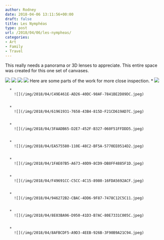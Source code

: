 ```yaml
---
author: Rodney
date: 2018-04-06 13:11:56+00:00
draft: false
title: Les Nymphéas
type: post
url: /2018/04/06/les-nympheas/
categories:
- Art
- Family
- Travel
---
```

This really needs a panorama or 3D lenses to appreciate. This entire space was created for this one set of canvases. 

![](/img/2018/04/8DAC2AD8-13EF-4D43-A167-E0C9C67252FD.jpeg)
![](/img/2018/04/54701F5B-03D6-4205-B3A5-8580F44145BC.jpeg)
![](/img/2018/04/6BA0AA4E-4A66-4C57-A76D-260B236CC594.jpeg)
![](/img/2018/04/6265D0C2-385E-4831-B33E-A3DD4DD885B4.jpeg)
Here are some parts of the work for more close inspection.
      * 
        ![](/img/2018/04/67BB14D6-9135-4DFC-BC95-B2D0E2D0FB6D.jpeg)

    
      * 
        ![](/img/2018/04/C49E461E-AD26-40DC-98AF-7841BE2D89DC.jpeg)

    
      * 
        ![](/img/2018/04/61961931-7658-43B4-815D-F21CD619AD7C.jpeg)

    
      * 
        ![](/img/2018/04/3FAADB65-D2E7-452F-B327-060F51FFDDD5.jpeg)

    
      * 
        ![](/img/2018/04/EA575580-110E-48C2-BF5A-5770EE0514D2.jpeg)

    
      * 
        ![](/img/2018/04/1FAE07B5-A673-40D9-8CD9-DB8FF4885F1D.jpeg)

    
      * 
        ![](/img/2018/04/F49691CC-C5CC-4C15-8980-16FDA5692ACF.jpeg)

    
      * 
        ![](/img/2018/04/946272B2-CBAC-4DD6-9F87-7478C12C5C11.jpeg)

    
      * 
        ![](/img/2018/04/8E03BA96-D950-41D3-B7AC-80E7331C005C.jpeg)

    
      * 
        ![](/img/2018/04/8AFBCDF5-A9D3-4EEB-926B-3F90B9A21C94.jpeg)

    
